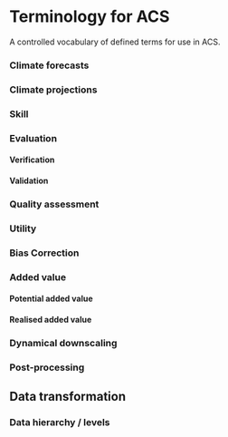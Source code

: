 # Terminology for ACS 
A controlled vocabulary of defined terms for use in ACS.

### Climate forecasts

### Climate projections

### Skill

### Evaluation

#### Verification

#### Validation

### Quality assessment 

### Utility

### Bias Correction

### Added value

#### Potential added value

#### Realised added value

### Dynamical downscaling

### Post-processing

## Data transformation

### Data hierarchy / levels
